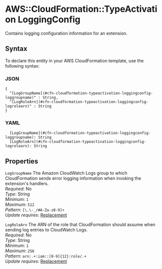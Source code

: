 # AWS::CloudFormation::TypeActivation LoggingConfig<a name="aws-properties-cloudformation-typeactivation-loggingconfig"></a>

Contains logging configuration information for an extension\.

## Syntax<a name="aws-properties-cloudformation-typeactivation-loggingconfig-syntax"></a>

To declare this entity in your AWS CloudFormation template, use the following syntax:

### JSON<a name="aws-properties-cloudformation-typeactivation-loggingconfig-syntax.json"></a>

```
{
  "[LogGroupName](#cfn-cloudformation-typeactivation-loggingconfig-loggroupname)" : String,
  "[LogRoleArn](#cfn-cloudformation-typeactivation-loggingconfig-logrolearn)" : String
}
```

### YAML<a name="aws-properties-cloudformation-typeactivation-loggingconfig-syntax.yaml"></a>

```
  [LogGroupName](#cfn-cloudformation-typeactivation-loggingconfig-loggroupname): String
  [LogRoleArn](#cfn-cloudformation-typeactivation-loggingconfig-logrolearn): String
```

## Properties<a name="aws-properties-cloudformation-typeactivation-loggingconfig-properties"></a>

`LogGroupName`  <a name="cfn-cloudformation-typeactivation-loggingconfig-loggroupname"></a>
The Amazon CloudWatch Logs group to which CloudFormation sends error logging information when invoking the extension's handlers\.  
*Required*: No  
*Type*: String  
*Minimum*: `1`  
*Maximum*: `512`  
*Pattern*: `[\.\-_/#A-Za-z0-9]+`  
*Update requires*: [Replacement](https://docs.aws.amazon.com/AWSCloudFormation/latest/UserGuide/using-cfn-updating-stacks-update-behaviors.html#update-replacement)

`LogRoleArn`  <a name="cfn-cloudformation-typeactivation-loggingconfig-logrolearn"></a>
The ARN of the role that CloudFormation should assume when sending log entries to CloudWatch Logs\.  
*Required*: No  
*Type*: String  
*Minimum*: `1`  
*Maximum*: `256`  
*Pattern*: `arn:.+:iam::[0-9]{12}:role/.+`  
*Update requires*: [Replacement](https://docs.aws.amazon.com/AWSCloudFormation/latest/UserGuide/using-cfn-updating-stacks-update-behaviors.html#update-replacement)